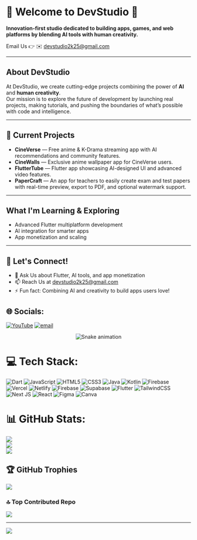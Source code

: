 # 💫 Welcome to DevStudio 👋

**Innovation-first studio dedicated to building apps, games, and web platforms by blending AI tools with human creativity.**

Email Us 👉 ✉️ devstudio2k25@gmail.com

---

## About DevStudio

At DevStudio, we create cutting-edge projects combining the power of **AI** and **human creativity**.  
Our mission is to explore the future of development by launching real projects, making tutorials, and pushing the boundaries of what’s possible with code and intelligence.

---

## 🚀 Current Projects

- **CineVerse** — Free anime & K-Drama streaming app with AI recommendations and community features.  
- **CineWalls** — Exclusive anime wallpaper app for CineVerse users.   
- **FlutterTube** — Flutter app showcasing AI-designed UI and advanced video features.
- **PaperCraft** — An app for teachers to easily create exam and test papers with real-time preview, export to PDF, and optional watermark support.
---

## What I'm Learning & Exploring

- Advanced Flutter multiplatform development  
- AI integration for smarter apps  
- App monetization and scaling

---

## 🤝 Let's Connect!

- 💬 Ask Us about Flutter, AI tools, and app monetization  
- 📫 Reach Us at devstudio2k25@gmail.com  
- ⚡ Fun fact: Combining AI and creativity to build apps users love!



## 🌐 Socials:
[![YouTube](https://img.shields.io/badge/YouTube-%23FF0000.svg?logo=YouTube&logoColor=white)](https://youtube.com/@devstudio-2k25) [![email](https://img.shields.io/badge/Email-D14836?logo=gmail&logoColor=white)](mailto:devstudio2k25@gmail.com) 

<!-- Snake Game Repo View -->

<div align="center">
  <img src="https://profile-readme-generator.com/assets/snake.svg" alt="Snake animation" />
</div>

# 💻 Tech Stack:
![Dart](https://img.shields.io/badge/dart-%230175C2.svg?style=for-the-badge&logo=dart&logoColor=white) ![JavaScript](https://img.shields.io/badge/javascript-%23323330.svg?style=for-the-badge&logo=javascript&logoColor=%23F7DF1E) ![HTML5](https://img.shields.io/badge/html5-%23E34F26.svg?style=for-the-badge&logo=html5&logoColor=white) ![CSS3](https://img.shields.io/badge/css3-%231572B6.svg?style=for-the-badge&logo=css3&logoColor=white) ![Java](https://img.shields.io/badge/java-%23ED8B00.svg?style=for-the-badge&logo=openjdk&logoColor=white) ![Kotlin](https://img.shields.io/badge/kotlin-%237F52FF.svg?style=for-the-badge&logo=kotlin&logoColor=white) ![Firebase](https://img.shields.io/badge/firebase-%23039BE5.svg?style=for-the-badge&logo=firebase) ![Vercel](https://img.shields.io/badge/vercel-%23000000.svg?style=for-the-badge&logo=vercel&logoColor=white) ![Netlify](https://img.shields.io/badge/netlify-%23000000.svg?style=for-the-badge&logo=netlify&logoColor=#00C7B7) ![Firebase](https://img.shields.io/badge/firebase-a08021?style=for-the-badge&logo=firebase&logoColor=ffcd34) ![Supabase](https://img.shields.io/badge/Supabase-3ECF8E?style=for-the-badge&logo=supabase&logoColor=white) ![Flutter](https://img.shields.io/badge/Flutter-%2302569B.svg?style=for-the-badge&logo=Flutter&logoColor=white) ![TailwindCSS](https://img.shields.io/badge/tailwindcss-%2338B2AC.svg?style=for-the-badge&logo=tailwind-css&logoColor=white) ![Next JS](https://img.shields.io/badge/Next-black?style=for-the-badge&logo=next.js&logoColor=white) ![React](https://img.shields.io/badge/react-%2320232a.svg?style=for-the-badge&logo=react&logoColor=%2361DAFB) ![Figma](https://img.shields.io/badge/figma-%23F24E1E.svg?style=for-the-badge&logo=figma&logoColor=white) ![Canva](https://img.shields.io/badge/Canva-%2300C4CC.svg?style=for-the-badge&logo=Canva&logoColor=white)
# 📊 GitHub Stats:
![](https://github-readme-stats.vercel.app/api?username=DevStudio2k25&theme=dark&hide_border=false&include_all_commits=true&count_private=false)<br/>
![](https://nirzak-streak-stats.vercel.app/?user=DevStudio2k25&theme=dark&hide_border=false)<br/>
![](https://github-readme-stats.vercel.app/api/top-langs/?username=DevStudio2k25&theme=dark&hide_border=false&include_all_commits=true&count_private=false&layout=compact)

## 🏆 GitHub Trophies
![](https://github-profile-trophy.vercel.app/?username=DevStudio2k25&theme=radical&no-frame=false&no-bg=false&margin-w=4)

### 🔝 Top Contributed Repo
![](https://github-contributor-stats.vercel.app/api?username=DevStudio2k25&limit=5&theme=dark&combine_all_yearly_contributions=true)

---
[![](https://visitcount.itsvg.in/api?id=DevStudio2k25&icon=5&color=0)](https://visitcount.itsvg.in)

<!-- Proudly created with GPRM ( https://gprm.itsvg.in ) -->
